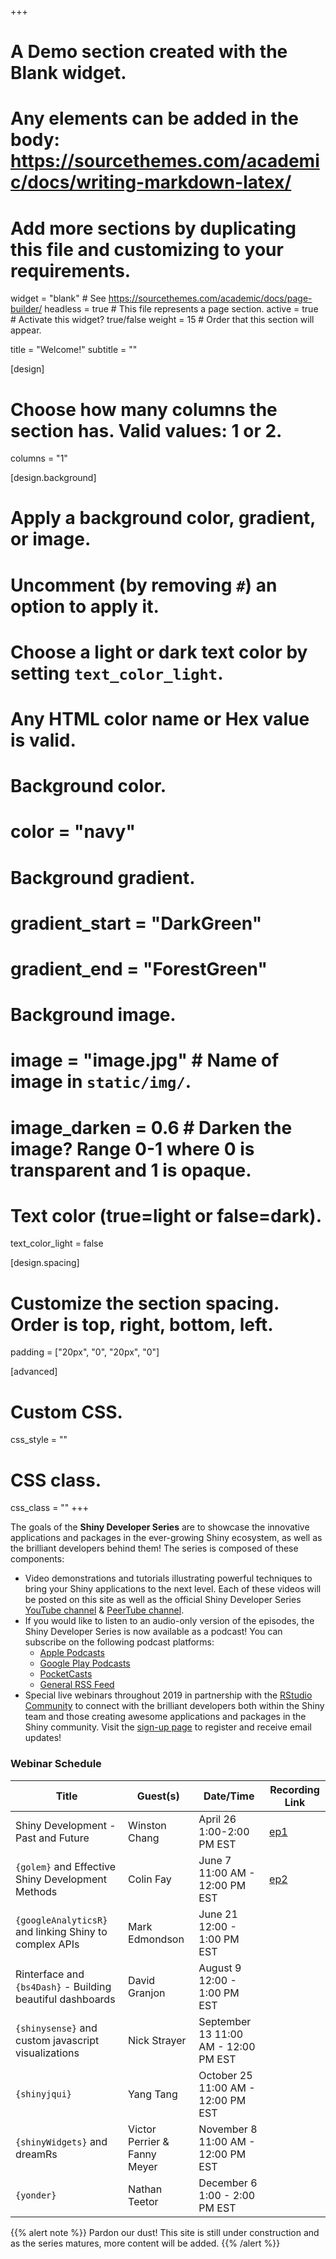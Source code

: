 +++
# A Demo section created with the Blank widget.
# Any elements can be added in the body: https://sourcethemes.com/academic/docs/writing-markdown-latex/
# Add more sections by duplicating this file and customizing to your requirements.

widget = "blank"  # See https://sourcethemes.com/academic/docs/page-builder/
headless = true  # This file represents a page section.
active = true  # Activate this widget? true/false
weight = 15  # Order that this section will appear.

title = "Welcome!"
subtitle = ""

[design]
  # Choose how many columns the section has. Valid values: 1 or 2.
  columns = "1"

[design.background]
  # Apply a background color, gradient, or image.
  #   Uncomment (by removing `#`) an option to apply it.
  #   Choose a light or dark text color by setting `text_color_light`.
  #   Any HTML color name or Hex value is valid.

  # Background color.
  # color = "navy"
  
  # Background gradient.
  # gradient_start = "DarkGreen"
  # gradient_end = "ForestGreen"
  
  # Background image.
  # image = "image.jpg"  # Name of image in `static/img/`.
  # image_darken = 0.6  # Darken the image? Range 0-1 where 0 is transparent and 1 is opaque.

  # Text color (true=light or false=dark).
  text_color_light = false

[design.spacing]
  # Customize the section spacing. Order is top, right, bottom, left.
  padding = ["20px", "0", "20px", "0"]

[advanced]
 # Custom CSS. 
 css_style = ""
 
 # CSS class.
 css_class = ""
+++

The goals of the **Shiny Developer Series** are to showcase the innovative applications and packages in the ever-growing Shiny ecosystem, as well as the brilliant developers behind them! The series is composed of these components:

- Video demonstrations and tutorials illustrating powerful techniques to bring your Shiny applications to the next level.  Each of these videos will be posted on this site as well as the official Shiny Developer Series [YouTube channel](https://www.youtube.com/channel/UCwQ7lkY6YWzZjT807Itbvtw) & [PeerTube channel](https://peertube.linuxrocks.online/video-channels/shiny_dev_series/videos).
- If you would like to listen to an audio-only version of the episodes, the Shiny Developer Series is now available as a podcast!  You can subscribe on the following podcast platforms:
   + [Apple Podcasts](https://podcasts.apple.com/us/podcast/shiny-developer-series/id1469169631)
   + [Google Play Podcasts](https://play.google.com/music/listen#/ps/Ig3v3fo6nq6oaua6e3ykcqcrvry)
   + [PocketCasts](https://pca.st/8p3v)
   + [General RSS Feed](https://feeds.fireside.fm/shinydevseries/rss)
- Special live webinars throughout 2019 in partnership with the [RStudio Community](https://community.rstudio.com) to connect with the brilliant developers both within the Shiny team and those creating awesome applications and packages in the Shiny community.  Visit the [sign-up page](https://pages.rstudio.net/shiny_dev_series.html) to register and receive email updates!

### Webinar Schedule

| Title                                                  | Guest(s)          | Date/Time                      | Recording Link
|--------------------------------------------------------|-------------------|--------------------------------|---------------
| Shiny Development - Past and Future                    | Winston Chang     | April 26 1:00-2:00 PM EST      | [ep1](ep1)
| `{golem}` and Effective Shiny Development Methods      | Colin Fay         | June 7 11:00 AM - 12:00 PM EST | [ep2](ep2)
| `{googleAnalyticsR}` and linking Shiny to complex APIs | Mark Edmondson    | June 21 12:00 - 1:00 PM EST    |
| Rinterface and `{bs4Dash}` - Building beautiful dashboards | David Granjon | August 9 12:00 - 1:00 PM EST   |
| `{shinysense}` and custom javascript visualizations    | Nick Strayer      | September 13 11:00 AM - 12:00 PM EST |
| `{shinyjqui}` | Yang Tang | October 25 11:00 AM - 12:00 PM EST | 
| `{shinyWidgets}` and dreamRs | Victor Perrier & Fanny Meyer | November 8 11:00 AM - 12:00 PM EST |
| `{yonder}` | Nathan Teetor | December 6 1:00 - 2:00 PM EST | 

{{% alert note %}}
Pardon our dust!  This site is still under construction and as the series matures, more content will be added.
{{% /alert %}}
